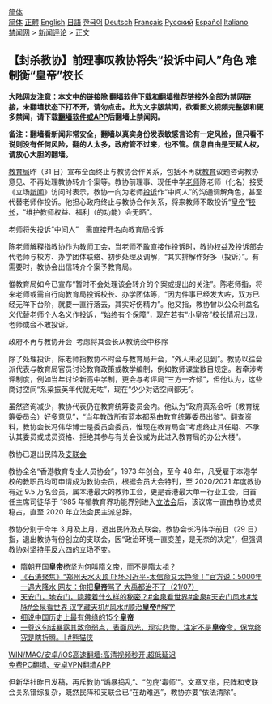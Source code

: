  <!-- 面包屑导航 --> <div class="breadcrumb"><!-- GTranslate: https://gtranslate.io/ -->  <div class="switcher notranslate">  <div class="selected">  <a href="#" onclick="return false;"> 简体</a>  </div>  <div class="option">  <a href="https://www.bannedbook.org" onclick="doGTranslate('zh-CN|zh-CN');jQuery('div.switcher div.selected a').html(jQuery(this).html());return false;" title="简体中文" class="nturl selected"> 简体</a>  <a href="https://www.bannedbook.org/zh-tw/" onclick="doGTranslate('zh-CN|zh-TW');jQuery('div.switcher div.selected a').html(jQuery(this).html());return false;" title="繁體中文" class="nturl"> 正體</a>  <a href="https://www.bannedbook.org/en/" onclick="doGTranslate('zh-CN|en');jQuery('div.switcher div.selected a').html(jQuery(this).html());return false;" title="English" class="nturl"> English</a>  <a href="https://www.bannedbook.org/ja/" onclick="doGTranslate('zh-CN|ja');jQuery('div.switcher div.selected a').html(jQuery(this).html());return false;" title="日本語" class="nturl"> 日語</a>  <a href="https://www.bannedbook.org/ko/" onclick="doGTranslate('zh-CN|ko');jQuery('div.switcher div.selected a').html(jQuery(this).html());return false;" title="한국어" class="nturl"> 한국어</a>  <a href="https://www.bannedbook.org/de/" onclick="doGTranslate('zh-CN|de');jQuery('div.switcher div.selected a').html(jQuery(this).html());return false;" title="Deutsch" class="nturl"> Deutsch</a>  <a href="https://www.bannedbook.org/fr/" onclick="doGTranslate('zh-CN|fr');jQuery('div.switcher div.selected a').html(jQuery(this).html());return false;" title="Français" class="nturl"> Français</a>  <a href="https://www.bannedbook.org/ru/" onclick="doGTranslate('zh-CN|ru');jQuery('div.switcher div.selected a').html(jQuery(this).html());return false;" title="Русский" class="nturl"> Русский</a>  <a href="https://www.bannedbook.org/es/" onclick="doGTranslate('zh-CN|es');jQuery('div.switcher div.selected a').html(jQuery(this).html());return false;" title="Español" class="nturl"> Español</a>  <a href="https://www.bannedbook.org/it/" onclick="doGTranslate('zh-CN|it');jQuery('div.switcher div.selected a').html(jQuery(this).html());return false;" title="Italiano" class="nturl"> Italiano</a>  </div>  </div>      <div class='breadcrumb-sub'><!-- Breadcrumb NavXT 6.3.0 --> <a href="https://www.bannedbook.org/" class="home">禁闻网</a> &gt; <a href="https://www.bannedbook.org/bnews/comments/" class="category">新闻评论</a> &gt; 正文</div></div><h2>【封杀教协】前理事叹教协将失“投诉中间人”角色 难制衡“皇帝”校长</h2> <p class="notice"><b>大陆网友注意：本文中的链接除 <a href="https://github.com/bannedbook/fanqiang" >翻墙</a>软件下载和<a href="https://github.com/killgcd/justmysocks/blob/master/README.md">翻墙推荐</a>链接外全部为禁网链接，未翻墙状态下打不开，请勿点击。此为文字版禁闻，欲看图文视频完整版和更多禁闻，请下载<a href="https://github.com/bannedbook/fanqiang">翻墙软件或APP</a>后翻墙上禁闻网。</p><p>备注：翻墙看新闻非常安全，翻墙以真实身份发表敏感言论有一定风险，但只看不说则没有任何风险，翻的人太多，政府管不过来，也不管。信息自由是天赋人权，请放心大胆的翻墙。</b></p>  <div class="entry">  <p><a href="https://www.bannedbook.org/bnews/tag/%E6%95%99%E8%82%B2%E5%B1%80/" class="st_tag internal_tag" rel="tag" title="标签 教育局 下的日志">教育局</a>昨（31 日）宣布全面终止与教协合作关系，包括不再就<a href="https://www.bannedbook.org/bnews/tag/%e6%95%99%e8%82%b2/" class="st_tag internal_tag" rel="tag" title="标签 教育 下的日志">教育</a>议题咨询教协意见、不再处理教协转介个案等。教协前理事、现任中学<a href="https://www.bannedbook.org/bnews/tag/%e8%80%81%e5%b8%88/" class="st_tag internal_tag" rel="tag" title="标签 老师 下的日志">老师</a>陈老师（化名）接受《立场<span class='wp_keywordlink_affiliate'><a href="https://www.bannedbook.org/" title="新闻">新闻</a></span>》访问时表示，教协一向为老师<a href="https://www.bannedbook.org/bnews/tag/%E6%8A%95%E8%AF%89/" class="st_tag internal_tag" rel="tag" title="标签 投诉 下的日志">投诉</a>作“中间人”的沟通调解角色，甚至代替老师作投诉。他担心政府终止与教协合作关系，将来教师不敢投诉“<a href="https://www.bannedbook.org/bnews/tag/%e7%9a%87%e5%b8%9d/" class="st_tag internal_tag" rel="tag" title="标签 皇帝 下的日志">皇帝</a>”<a href="https://www.bannedbook.org/bnews/tag/%E6%A0%A1%E9%95%BF/" class="st_tag internal_tag" rel="tag" title="标签 校长 下的日志">校长</a>，“维护教师权益、福利（的功能）会无晒”。</p> <p>老师将失投诉“中间人”　需直接开名向教育局投诉</p> <p>陈老师解释指教协作为<a href="https://www.bannedbook.org/bnews/tag/%E6%95%99%E5%B8%88%E5%B7%A5%E4%BC%9A/" class="st_tag internal_tag" rel="tag" title="标签 教师工会 下的日志">教师工会</a>，当老师不敢直接作投诉时，教协权益及投诉部会代老师与校方、办学团体联络、初步处理及调解，“其实排解作好多（投诉）”。有需要时，教协会出信转介个案予教育局。</p>  <p>惟教育局如今已宣布“暂时不会处理该会转介的个案或提出的关注”。陈老师指，将来老师或需自行向教育局投诉校长、办学团体等，“因为件事已经发大咗，双方已经无咩下台阶，就要一直行落去，其实好伤精力”。他又指，教协曾以公众利益名义代替老师个人名义作投诉，“始终有个保障”，现在若有“小皇帝”校长情况出现，老师或会不敢投诉。</p> <p>政府不再与教协开会  考虑将其会长从教统会中移除</p> <p>除了处理投诉，陈老师指教协不时会与教育局开会，“外人未必见到”。教协以往会派代表与教育局官员讨论教育政策或教学编制，例如教师课堂数目规定。若牵涉考评制度，例如当年讨论新高中学制，更会与考评局“三方一齐倾”，但他认为，这些商讨空间“系梁振英年代就无咗”，现在“少少对话空间都无”。</p>  <p>虽然咨询减少，教协代表仍在教育统筹委员会内。他认为“政府真系会听（教育统筹委员会）好多意见”，“当年教改所有蓝本都系由教育统筹委员出黎”。翻查资料，教协会长冯伟华博士是委员会委员，惟现在教育局会“考虑终止其任期、不承认其委员或成员资格、拒绝其参与有关会议或为此进入教育局的办公大楼”。</p> <p>教协已退出民阵及<a href="https://www.bannedbook.org/bnews/tag/%e6%94%af%e8%81%94%e4%bc%9a/" class="st_tag internal_tag" rel="tag" title="标签 支联会 下的日志">支联会</a></p> <p>教协全名“香港教育专业人员协会”，1973 年创会，至今 48 年，凡受雇于本港学校的教职员均可申请成为教协会员，根据会员大会特刊，至 2020/2021 年度教协有近 9.5 万名会员，属本港最大的教师工会，更是香港最大单一行业工会。自首任主席司徒华于 1985 年循教育界功能界别进入<a href="https://www.bannedbook.org/bnews/tag/%e7%ab%8b%e6%b3%95%e4%bc%9a/" class="st_tag internal_tag" rel="tag" title="标签 立法会 下的日志">立法会</a>后，该议席一直由教协成员稳占，直至 2020 年立法会民主派总辞。</p>  <p>教协分别于今年 3 月及上月，退出民阵及支联会。教协会长冯伟华前日（29 日）指，退出教协有份创立的支联会，因“政治环境一直变差，是无奈的决定”，但强调教协对坚持<span class='wp_keywordlink'><a href="https://www.bannedbook.org/forum11/topic332.html" title="禁片：平反的把戏" target="_blank">平反</a></span><span class='wp_keywordlink'><a href="https://www.bannedbook.org/forum2/topic2509.html" title="《中国六四真相》" target="_blank">六四</a></span>的立场不变。</p> <ul class='op-related-articles' title='相关阅读'> <li><a href='https://www.bannedbook.org/bnews/lifebaike/20210726/1594495.html' target='_blank'>隋朝开国<b>皇帝</b>杨坚为何叫隋文帝，而不是隋太祖？</a></li> <li><a href='https://www.bannedbook.org/bnews/bannedvideo/20210721/1591594.html' target='_blank'>《石涛聚焦》“郑州天水灭顶 吓坏习近平-太信命又太挣命！”官方说：5000年一遇大降水 网友：你把<b>皇帝</b>骂了 大禹都治不了（21/07）</a></li> <li><a href='https://www.bannedbook.org/bnews/bannedvideo/20210718/1589373.html' target='_blank'>天安门，地安门，隐藏着什么样的秘密？#金泉看世界#金泉#天安门风水#龙脉#金泉看世界 汉字藏天机#风水#顺治<b>皇帝</b>#解字</a></li> <li><a href='https://www.bannedbook.org/bnews/cnnews/20210710/1584058.html' target='_blank'>细说中国历史上最有佛缘的15个<b>皇帝</b></a></li> <li><a href='https://www.bannedbook.org/bnews/comments/20210704/1580183.html' target='_blank'>一尊这句话暴露其致命弱点，表面风光，现实悲惨，注定不是<b>皇帝</b>命，保党终究是瞎折腾。│#熊猫侠</a></li> </ul> <p class="texttj"> <a href="https://github.com/bannedbook/fanqiang/wiki/V2ray%E6%9C%BA%E5%9C%BA" target="_blank">WIN/MAC/安卓/iOS高速翻墙:高清视频秒开,超低延迟</a><br/> <a href="https://github.com/bannedbook/fanqiang/wiki/%E7%A6%81%E9%97%BB%E7%BD%91%E5%AE%89%E5%8D%93%E7%BF%BB%E5%A2%99%E6%96%B0%E9%97%BBAPP" target="_blank">免费PC翻墙、安卓VPN翻墙APP</a></p><p>但新华社昨日发稿，再斥教协“煽暴捣乱”、“包庇‘毒师’”。文章又指，民阵和支联会关系错综复杂，既然民阵和支联会已“在劫难逃”，教协亦要“依法清除”。</p> <a name='sharetosocial'></a>  <div style="margin-bottom:5px;padding-bottom:5px;clear:both"> <div id="archive-pix-1" class="banner-ads"> <!-- AuctionX Display platform tag START --> <div id="26318x728x90x621x_ADSLOT2" clicktrack="%%CLICK_URL_ESC%%"></div> <!-- AuctionX Display platform tag END --> </div> <div id="archive-pix-2" class="banner-ads"> <!-- AuctionX Display platform tag START --> <div id="26315x300x250x621x_ADSLOT2" clicktrack="%%CLICK_URL_ESC%%"></div> <!-- AuctionX Display platform tag END --> </div> </div>  <div id="archive-pix-1" class="banner-ads"> <!-- AuctionX Display platform tag START --> <div id="26318x728x90x621x_ADSLOT3" clicktrack="%%CLICK_URL_ESC%%"></div> <!-- AuctionX Display platform tag END --> </div> </div><!--END ENTRY--> 